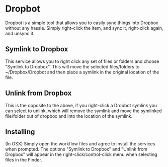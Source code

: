 # Dropbot

Dropbot is a simple tool that allows you to easily sync things into Dropbox without any hassle.  Simply right-click the item, and sync it, right-click again, and unsync it.

## Symlink to Dropbox

This service allows you to right click any set of files or folders and choose "Symlink to Dropbox".  This will move the selected files/folders to ~/Dropbox/Dropbot and then place a symlink in the original location of the file.

## Unlink from Dropbox

This is the opposite to the above, if you right-click a Dropbot symlink you can select to unlink, which will remove the symlink and move the symlinked file/folder out of dropbox and into the location of the symlink.

## Installing

(In OSX) Simply open the workflow files and agree to install the services when prompted.  The options "Symlink to Dropbox" and "Unlink from Dropbox" will appear in the right-click/control-click menu when selecting files in the Finder.
